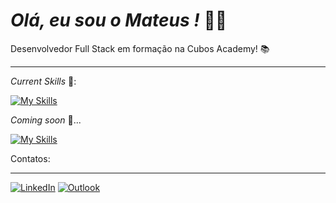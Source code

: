 *Olá, eu sou o Mateus !* 👋🏽
==


Desenvolvedor Full Stack em formação na Cubos Academy! 📚 
***











*Current Skills* 🔧:  


[![My Skills](https://skillicons.dev/icons?i=js,html,css,nodejs,react)](https://skillicons.dev)


*Coming soon* 🔧...  

[![My Skills](https://skillicons.dev/icons?i=mysql)](https://skillicons.dev)

Contatos:

---

[![LinkedIn](https://img.shields.io/badge/LinkedIn-0077B5?style=for-the-badge&logo=linkedin&logoColor=white)](https://www.linkedin.com/in/mateus-ramos-caetano-aaa425255/)
[![Outlook](https://img.shields.io/badge/Microsoft_Outlook-0078D4?style=for-the-badge&logo=microsoft-outlook&logoColor=white)](https://mailto:mateus-ramoshd@hotmail.com)
